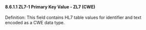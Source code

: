 #### 8.6.1.1 ZL7-1 Primary Key Value - ZL7 (CWE)

Definition: This field contains HL7 table values for identifier and text encoded as a CWE data type.
